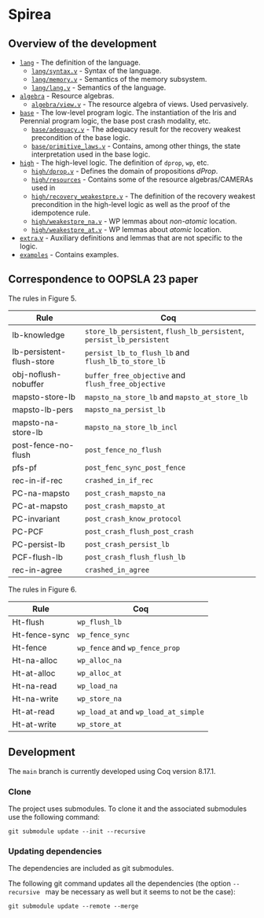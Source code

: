 # Spirea

## Overview of the development

* [`lang`](src/lang) - The definition of the language.
  * [`lang/syntax.v`](src/lang/syntax.v) - Syntax of the language.
  * [`lang/memory.v`](src/lang/memory.v) - Semantics of the memory subsystem.
  * [`lang/lang.v`](src/lang/lang.v) - Semantics of the language.
* [`algebra`](src/algebra) - Resource algebras.
  * [`algebra/view.v`](src/algebra/view.v) - The resource algebra of views. Used
    pervasively.
* [`base`](src/base) - The low-level program logic. The instantiation of the Iris and
  Perennial program logic, the base post crash modality, etc.
  * [`base/adequacy.v`](src/base/adequacy.v) - The adequacy result for the recovery weakest
    precondition of the base logic.
  * [`base/primitive_laws.v`](src/base/primitive_laws.v) - Contains, among other things, the state
    interpretation used in the base logic.
* [`high`](src/high) - The high-level logic. The definition of `dprop`, `wp`, etc.
  * [`high/dprop.v`](src/high/dprop.v) - Defines the domain of propositions _dProp_.
  * [`high/resources`](src/high/resources) - Contains some of the resource algebras/CAMERAs used in
  * [`high/recovery_weakestpre.v`](src/high/recovery_weakestpre.v) - The
    definition of the recovery weakest precondition in the high-level logic as
    well as the proof of the idempotence rule.
  * [`high/weakestpre_na.v`](src/high/weakestpre_na.v) - WP lemmas about
    _non-atomic_ location.
  * [`high/weakestpre_at.v`](src/high/weakestpre_at.v) - WP lemmas about
    _atomic_ location.
* [`extra`.v](src/extra.v) - Auxiliary definitions and lemmas that are not
  specific to the logic.
* [`examples`](src/examples) - Contains examples.

## Correspondence to OOPSLA 23 paper

The rules in Figure 5.

| Rule                      | Coq                                                                   |
|---------------------------|-----------------------------------------------------------------------|
| lb-knowledge              | `store_lb_persistent`, `flush_lb_persistent`, `persist_lb_persistent` |
| lb-persistent-flush-store | `persist_lb_to_flush_lb` and `flush_lb_to_store_lb`                   |
| obj-noflush-nobuffer      | `buffer_free_objective` and `flush_free_objective`                    |
| mapsto-store-lb           | `mapsto_na_store_lb` and `mapsto_at_store_lb`                         |
| mapsto-lb-pers            | `mapsto_na_persist_lb`                                                |
| mapsto-na-store-lb        | `mapsto_na_store_lb_incl`                                             |
| post-fence-no-flush       | `post_fence_no_flush`                                                 |
| pfs-pf                    | `post_fenc_sync_post_fence`                                           |
| rec-in-if-rec             | `crashed_in_if_rec`                                                   |
| PC-na-mapsto              | `post_crash_mapsto_na`                                                |
| PC-at-mapsto              | `post_crash_mapsto_at`                                                |
| PC-invariant              | `post_crash_know_protocol`                                            |
| PC-PCF                    | `post_crash_flush_post_crash`                                         |
| PC-persist-lb             | `post_crash_persist_lb`                                               |
| PCF-flush-lb              | `post_crash_flush_flush_lb`                                           |
| rec-in-agree              | `crashed_in_agree`                                                    |

The rules in Figure 6.

| Rule          | Coq                                  |
|---------------|--------------------------------------|
| Ht-flush      | `wp_flush_lb`                        |
| Ht-fence-sync | `wp_fence_sync`                      |
| Ht-fence      | `wp_fence` and `wp_fence_prop`       |
| Ht-na-alloc   | `wp_alloc_na`                        |
| Ht-at-alloc   | `wp_alloc_at`                        |
| Ht-na-read    | `wp_load_na`                         |
| Ht-na-write   | `wp_store_na`                        |
| Ht-at-read    | `wp_load_at` and `wp_load_at_simple` |
| Ht-at-write   | `wp_store_at`                        |

## Development

The `main` branch is currently developed using Coq version 8.17.1.

### Clone

The project uses submodules. To clone it and the associated submodules use the
following command:

```
git submodule update --init --recursive
```

### Updating dependencies

The dependencies are included as git submodules.

The following git command updates all the dependencies (the option `--recursive
` may be necessary as well but it seems to not be the case):

```
git submodule update --remote --merge
```

